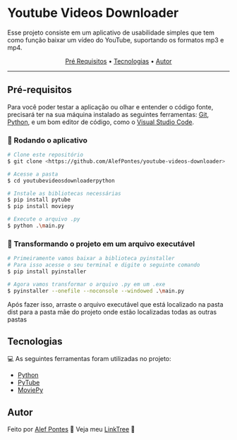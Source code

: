 # Youtube Videos Downloader
<p>Esse projeto consiste em um aplicativo de usabilidade simples que tem como função baixar um vídeo do YouTube, suportando os formatos mp3 e mp4.</p> 

<p align="center">
 <a href="#pré-requisitos">Pré Requisitos</a> •
 <a href="#tecnologias">Tecnologias</a> •
 <a href="#autor">Autor</a>

 ---
</p>

## Pré-requisitos

Para você poder testar a aplicação ou olhar e entender o código fonte, precisará ter na sua máquina instalado as seguintes ferramentas:
[Git](https://git-scm.com/), [Python](https://www.python.org/), e um bom editor de código, como o [Visual Studio Code](https://code.visualstudio.com/).

### 🎲 Rodando o aplicativo
```bash
# Clone este repositório
$ git clone <https://github.com/AlefPontes/youtube-videos-downloader>

# Acesse a pasta
$ cd youtubevideosdownloaderpython

# Instale as bibliotecas necessárias
$ pip install pytube
$ pip install moviepy

# Execute o arquivo .py
$ python .\main.py
```

### 💾 Transformando o projeto em um arquivo executável
```bash
# Primeiramente vamos baixar a biblioteca pyinstaller
# Para isso acesse o seu terminal e digite o seguinte comando
$ pip install pyinstaller

# Agora vamos transformar o arquivo .py em um .exe
$ pyinstaller --onefile --noconsole --windowed .\main.py
```

Após fazer isso, arraste o arquivo executável que está localizado na pasta dist para a pasta mãe do projeto onde estão localizadas todas as outras pastas

## Tecnologias
💻 As seguintes ferramentas foram utilizadas no projeto:
- [Python](https://www.python.org/)
- [PyTube](https://pytube.io/en/latest/)
- [MoviePy](https://pypi.org/project/moviepy/)

## Autor
Feito por [Alef Pontes](https://www.github.com/AlefPontes) 👋 Veja meu [LinkTree](https://linkr.bio/AlefPontes) 🎄
